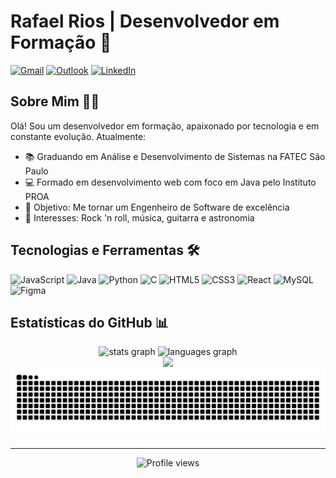 # Rafael Rios | Desenvolvedor em Formação 🚀

[![Gmail](https://img.shields.io/badge/Gmail-D14836?style=for-the-badge&logo=gmail&logoColor=white)](mailto:rafaelrios807@gmail.com)
[![Outlook](https://img.shields.io/badge/Microsoft_Outlook-0078D4?style=for-the-badge&logo=microsoft-outlook&logoColor=white)](mailto:dev.rafaelrios@outlook.com)
[![LinkedIn](https://img.shields.io/badge/LinkedIn-0077B5?style=for-the-badge&logo=linkedin&logoColor=white)](https://www.linkedin.com/in/rafaelriosp)

## Sobre Mim 👨‍💻

Olá! Sou um desenvolvedor em formação, apaixonado por tecnologia e em constante evolução. Atualmente:

- 📚 Graduando em Análise e Desenvolvimento de Sistemas na FATEC São Paulo
- 💻 Formado em desenvolvimento web com foco em Java pelo Instituto PROA
- 🎯 Objetivo: Me tornar um Engenheiro de Software de excelência
- 🎸 Interesses: Rock 'n roll, música, guitarra e astronomia

## Tecnologias e Ferramentas 🛠️

<div style="display: inline-block">
  <img src="https://cdn.jsdelivr.net/gh/devicons/devicon@latest/icons/javascript/javascript-original.svg" height="40" width="40" alt="JavaScript" title="JavaScript"/>   
  <img src="https://cdn.jsdelivr.net/gh/devicons/devicon@latest/icons/java/java-original.svg" height="40" width="40" alt="Java" title="Java"/>
  <img src="https://cdn.jsdelivr.net/gh/devicons/devicon@latest/icons/python/python-original.svg" height="40" width="40" alt="Python" title="Python"/>
  <img src="https://cdn.jsdelivr.net/gh/devicons/devicon@latest/icons/c/c-original.svg" height="40" width="40" alt="C" title="C"/>
  <img src="https://cdn.jsdelivr.net/gh/devicons/devicon@latest/icons/html5/html5-original.svg" height="40" width="40" alt="HTML5" title="HTML5"/>
  <img src="https://cdn.jsdelivr.net/gh/devicons/devicon@latest/icons/css3/css3-original.svg" height="40" width="40" alt="CSS3" title="CSS3"/>
  <img src="https://cdn.jsdelivr.net/gh/devicons/devicon@latest/icons/react/react-original.svg" height="40" width="40" alt="React" title="React"/>
  <img src="https://cdn.jsdelivr.net/gh/devicons/devicon@latest/icons/mysql/mysql-original.svg" height="40" width="40" alt="MySQL" title="MySQL"/>
  <img src="https://cdn.jsdelivr.net/gh/devicons/devicon@latest/icons/figma/figma-original.svg" height="40" width="40" alt="Figma" title="Figma"/>
</div>

## Estatísticas do GitHub 📊
<div align="center">
  <img src="https://github-readme-stats.vercel.app/api?username=r-riosp&hide_title=false&hide_rank=false&show_icons=true&include_all_commits=true&count_private=true&disable_animations=false&theme=catppuccin_mocha&locale=en&hide_border=false" height="150" alt="stats graph"  />
  <img src="https://github-readme-stats.vercel.app/api/top-langs?username=r-riosp&locale=en&hide_title=false&layout=compact&card_width=320&langs_count=5&theme=catppuccin_mocha&hide_border=false" height="150" alt="languages graph"  />
</div>

<div align="center">
  <img height="180em" src="https://github-readme-streak-stats.herokuapp.com/?user=r-riosp&theme=catppuccin_mocha&locale=pt-br"/>
</div>

<div align="center">
  <img src="https://raw.githubusercontent.com/r-riosp/r-riosp/output/snake.svg" alt="Snake animation" />
</div>

---

<div align="center">
  <img src="https://komarev.com/ghpvc/?username=r-riosp&color=blueviolet&style=for-the-badge" alt="Profile views"/>
</div>
